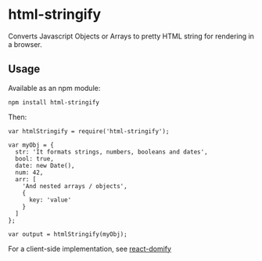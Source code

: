 html-stringify
================

Converts Javascript Objects or Arrays to pretty HTML string for rendering in a browser.

## Usage

Available as an npm module:

`npm install html-stringify`

Then:

    var htmlStringify = require('html-stringify');
    
    var myObj = {
      str: 'It formats strings, numbers, booleans and dates',
      bool: true,
      date: new Date(),
      num: 42,
      arr: [
        'And nested arrays / objects',
        {
          key: 'value'
        }
      ]
    };
    
    var output = htmlStringify(myObj);
    
For a client-side implementation, see [react-domify](https://github.com/JedWatson/react-domify)
